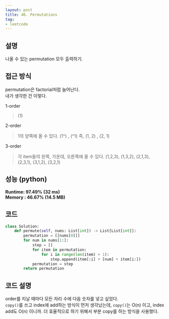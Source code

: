 ```yaml
---
layout: post
title: 46. Permutations
tag:
- leetcode
---
```


## 설명
나올 수 있는 permutation 모두 출력하기.  

## 접근 방식 
permutation은 factorial처럼 늘어난다.  
내가 생각한 건 이렇다.  

1-order
> (1)

2-order
> 1의 양쪽에 올 수 있다.
> (1^) , (^1)
> 즉, (1, 2) , (2, 1)

3-order
> 각 item들의 왼쪽, 가운데, 오른쪽에 올 수 있다.
> (1,2,3), (1,3,2), (2,1,3), (2,3,1), (3,1,2), (3,2,1)

## 성능 (python)
**Runtime: 97.49% (32 ms)**  
**Memory : 46.67% (14.5 MB)**  

## 코드  
```python
class Solution:
    def permute(self, nums: List[int]) -> List[List[int]]:
        permutation = [[nums[0]]]
        for num in nums[1:]:
            step = []
            for item in permutation:
                for i in range(len(item) + 1):
                    step.append(item[:i] + [num] + item[i:])
            permutation = step
        return permutation
```

## 코드 설명
order를 지날 때마다 모든 자리 수에 다음 숫자를 넣고 싶었다.  
`copy()`를 쓰고 index에 add하는 방식이 먼저 생각났는데, `copy()`는 O(n) 이고, index add도 O(n) 이니까. 더 효율적으로 하기 위해서 부분 copy를 하는 방식을 사용했다.